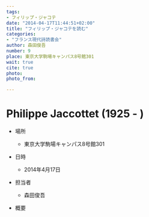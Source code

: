 ```yaml
---
tags:
- フィリップ・ジャコテ
date: "2014-04-17T11:44:51+02:00"
title: "フィリップ・ジャコテを読む"
categories:
- "フランス現代詩読書会"
author: 森田俊吾
number: 9
place: 東京大学駒場キャンパス8号館301
wait: true
cite: true
photo:
photo_from:

---
```


# Philippe Jaccottet (1925 - )


<!--more-->

* 場所

	- 東京大学駒場キャンパス8号館301

* 日時

	- 2014年4月17日

* 担当者

	- 森田俊吾

* 概要


